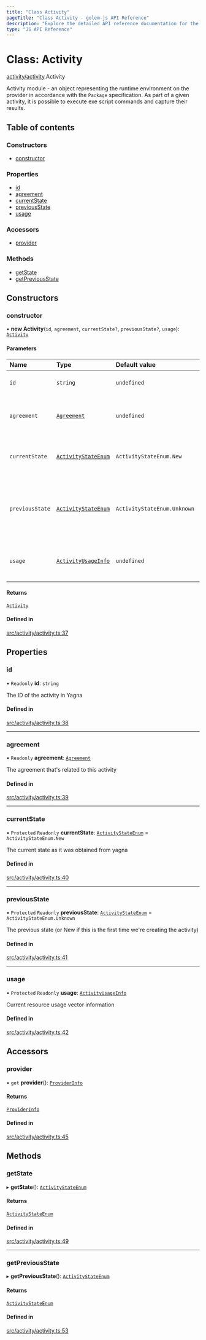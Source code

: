 ```yaml
---
title: "Class Activity"
pageTitle: "Class Activity - golem-js API Reference"
description: "Explore the detailed API reference documentation for the Class Activity within the golem-js SDK for the Golem Network."
type: "JS API Reference"
---
```

# Class: Activity

[activity/activity](../modules/activity_activity).Activity

Activity module - an object representing the runtime environment on the provider in accordance with the `Package` specification.
As part of a given activity, it is possible to execute exe script commands and capture their results.

## Table of contents

### Constructors

- [constructor](activity_activity.Activity#constructor)

### Properties

- [id](activity_activity.Activity#id)
- [agreement](activity_activity.Activity#agreement)
- [currentState](activity_activity.Activity#currentstate)
- [previousState](activity_activity.Activity#previousstate)
- [usage](activity_activity.Activity#usage)

### Accessors

- [provider](activity_activity.Activity#provider)

### Methods

- [getState](activity_activity.Activity#getstate)
- [getPreviousState](activity_activity.Activity#getpreviousstate)

## Constructors

### constructor

• **new Activity**(`id`, `agreement`, `currentState?`, `previousState?`, `usage`): [`Activity`](activity_activity.Activity)

#### Parameters

| Name | Type | Default value | Description |
| :------ | :------ | :------ | :------ |
| `id` | `string` | `undefined` | The ID of the activity in Yagna |
| `agreement` | [`Agreement`](market_agreement_agreement.Agreement) | `undefined` | The agreement that's related to this activity |
| `currentState` | [`ActivityStateEnum`](../enums/activity_activity.ActivityStateEnum) | `ActivityStateEnum.New` | The current state as it was obtained from yagna |
| `previousState` | [`ActivityStateEnum`](../enums/activity_activity.ActivityStateEnum) | `ActivityStateEnum.Unknown` | The previous state (or New if this is the first time we're creating the activity) |
| `usage` | [`ActivityUsageInfo`](../modules/activity_activity#activityusageinfo) | `undefined` | Current resource usage vector information |

#### Returns

[`Activity`](activity_activity.Activity)

#### Defined in

[src/activity/activity.ts:37](https://github.com/golemfactory/golem-js/blob/ed1cf1df/src/activity/activity.ts#L37)

## Properties

### id

• `Readonly` **id**: `string`

The ID of the activity in Yagna

#### Defined in

[src/activity/activity.ts:38](https://github.com/golemfactory/golem-js/blob/ed1cf1df/src/activity/activity.ts#L38)

___

### agreement

• `Readonly` **agreement**: [`Agreement`](market_agreement_agreement.Agreement)

The agreement that's related to this activity

#### Defined in

[src/activity/activity.ts:39](https://github.com/golemfactory/golem-js/blob/ed1cf1df/src/activity/activity.ts#L39)

___

### currentState

• `Protected` `Readonly` **currentState**: [`ActivityStateEnum`](../enums/activity_activity.ActivityStateEnum) = `ActivityStateEnum.New`

The current state as it was obtained from yagna

#### Defined in

[src/activity/activity.ts:40](https://github.com/golemfactory/golem-js/blob/ed1cf1df/src/activity/activity.ts#L40)

___

### previousState

• `Protected` `Readonly` **previousState**: [`ActivityStateEnum`](../enums/activity_activity.ActivityStateEnum) = `ActivityStateEnum.Unknown`

The previous state (or New if this is the first time we're creating the activity)

#### Defined in

[src/activity/activity.ts:41](https://github.com/golemfactory/golem-js/blob/ed1cf1df/src/activity/activity.ts#L41)

___

### usage

• `Protected` `Readonly` **usage**: [`ActivityUsageInfo`](../modules/activity_activity#activityusageinfo)

Current resource usage vector information

#### Defined in

[src/activity/activity.ts:42](https://github.com/golemfactory/golem-js/blob/ed1cf1df/src/activity/activity.ts#L42)

## Accessors

### provider

• `get` **provider**(): [`ProviderInfo`](../interfaces/market_agreement_agreement.ProviderInfo)

#### Returns

[`ProviderInfo`](../interfaces/market_agreement_agreement.ProviderInfo)

#### Defined in

[src/activity/activity.ts:45](https://github.com/golemfactory/golem-js/blob/ed1cf1df/src/activity/activity.ts#L45)

## Methods

### getState

▸ **getState**(): [`ActivityStateEnum`](../enums/activity_activity.ActivityStateEnum)

#### Returns

[`ActivityStateEnum`](../enums/activity_activity.ActivityStateEnum)

#### Defined in

[src/activity/activity.ts:49](https://github.com/golemfactory/golem-js/blob/ed1cf1df/src/activity/activity.ts#L49)

___

### getPreviousState

▸ **getPreviousState**(): [`ActivityStateEnum`](../enums/activity_activity.ActivityStateEnum)

#### Returns

[`ActivityStateEnum`](../enums/activity_activity.ActivityStateEnum)

#### Defined in

[src/activity/activity.ts:53](https://github.com/golemfactory/golem-js/blob/ed1cf1df/src/activity/activity.ts#L53)
